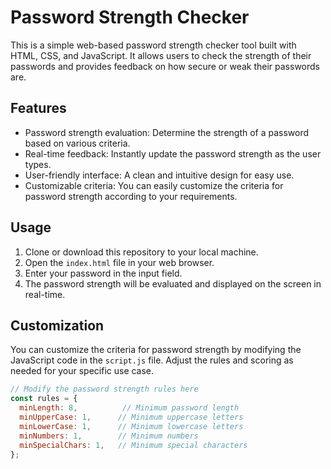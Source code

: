 # Password Strength Checker



This is a simple web-based password strength checker tool built with HTML, CSS, and JavaScript. It allows users to check the strength of their passwords and provides feedback on how secure or weak their passwords are.

## Features

- Password strength evaluation: Determine the strength of a password based on various criteria.
- Real-time feedback: Instantly update the password strength as the user types.
- User-friendly interface: A clean and intuitive design for easy use.
- Customizable criteria: You can easily customize the criteria for password strength according to your requirements.

## Usage

1. Clone or download this repository to your local machine.
2. Open the `index.html` file in your web browser.
3. Enter your password in the input field.
4. The password strength will be evaluated and displayed on the screen in real-time.

## Customization

You can customize the criteria for password strength by modifying the JavaScript code in the `script.js` file. Adjust the rules and scoring as needed for your specific use case.

```javascript
// Modify the password strength rules here
const rules = {
  minLength: 8,          // Minimum password length
  minUpperCase: 1,      // Minimum uppercase letters
  minLowerCase: 1,      // Minimum lowercase letters
  minNumbers: 1,        // Minimum numbers
  minSpecialChars: 1,   // Minimum special characters
};
